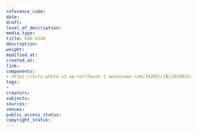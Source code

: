 ```yaml
---
reference_code: 
date: 
draft: 
level_of_description: 
media_type: 
title: E6D_8148
description: 
weight: 
modified_at: 
created_at: 
link: 
components:
- https://kctu-photo.s3.ap-northeast-2.amazonaws.com/2020년/2월/20200212_영남대의료원+고공농성+해단집회/E6D_8148.jpg
tags:
- 
creators: 
subjects: 
sources: 
venues: 
public_access_status: 
copyright_status: 
---
```

